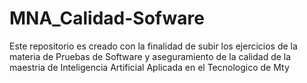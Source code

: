 # MNA_Calidad-Sofware
Este repositorio es creado con la finalidad de subir los ejercicios de la materia de Pruebas de Software y aseguramiento de la calidad de la maestria de Inteligencia Artificial Aplicada en el Tecnologico de Mty
